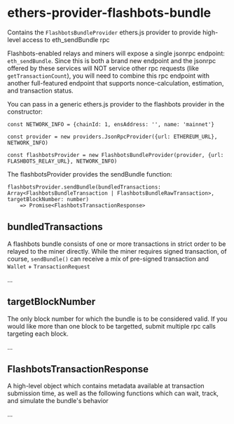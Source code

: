ethers-provider-flashbots-bundle
================================

Contains the `FlashbotsBundleProvider` ethers.js provider to provide high-level access to eth_sendBundle rpc

Flashbots-enabled relays and miners will expose a single jsonrpc endpoint:  `eth_sendBundle`. Since this is both a brand new endpoint and the jsonrpc offered by these services will NOT service other rpc requests (like `getTransactionCount`), you will need to combine this rpc endpoint with another full-featured endpoint that supports nonce-calculation, estimation, and transaction status.

You can pass in a generic ethers.js provider to the flashbots provider in the constructor:

```
const NETWORK_INFO = {chainId: 1, ensAddress: '', name: 'mainnet'}

const provider = new providers.JsonRpcProvider({url: ETHEREUM_URL}, NETWORK_INFO)

const flashbotsProvider = new FlashbotsBundleProvider(provider, {url: FLASHBOTS_RELAY_URL}, NETWORK_INFO)
``` 

The flashbotsProvider provides the sendBundle function:

```
flashbotsProvider.sendBundle(bundledTransactions: Array<FlashbotsBundleTransaction | FlashbotsBundleRawTransaction>, targetBlockNumber: number)
    => Promise<FlashbotsTransactionResponse>
```


bundledTransactions
-------------------
A flashbots bundle consists of one or more transactions in strict order to be relayed to the miner directly. While the miner requires signed transaction, of course, `sendBundle()` can receive a mix of pre-signed transaction and `Wallet` + `TransactionRequest`

...

targetBlockNumber
-------------------
The only block number for which the bundle is to be considered valid. If you would like more than one block to be targetted, submit multiple rpc calls targeting each block.

...

FlashbotsTransactionResponse
----------------------------
A high-level object which contains metadata available at transaction submission time, as well as the following functions which can wait, track, and simulate the bundle's behavior

...
